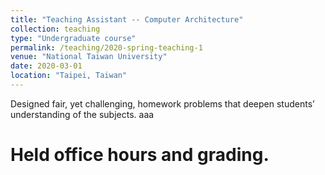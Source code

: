 ```yaml
---
title: "Teaching Assistant -- Computer Architecture"
collection: teaching
type: "Undergraduate course"
permalink: /teaching/2020-spring-teaching-1
venue: "National Taiwan University"
date: 2020-03-01
location: "Taipei, Taiwan"
---
```


Designed fair, yet challenging, homework problems that deepen students’ understanding of the subjects.
aaa

Held office hours and grading.
======